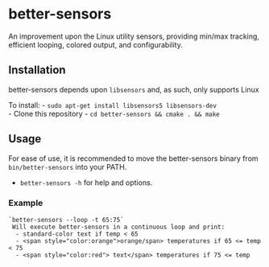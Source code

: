 # better-sensors
An improvement upon the Linux utility sensors, providing min/max tracking, efficient looping, colored output, and configurability.

## Installation
  better-sensors depends upon `libsensors` and, as such, only supports Linux
  
  To install:
    - `sudo apt-get install libsensors5 libsensors-dev`  
    - Clone this repository
    - `cd better-sensors && cmake . && make`
    
## Usage
  For ease of use, it is recommended to move the better-sensors binary from `bin/better-sensors` into your PATH.
  - `better-sensors -h` for help and options. 
  
  ### Example
    `better-sensors --loop -t 65:75` 
     Will execute better-sensors in a continuous loop and print:
      - standard-color text if temp < 65
      - <span style="color:orange">orange/span> temperatures if 65 <= temp < 75
      - <span style="color:red"> text</span> temperatures if 75 <= temp

